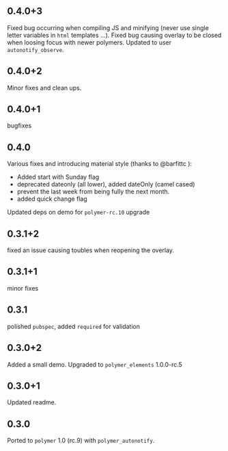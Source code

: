 ## 0.4.0+3

Fixed bug occurring when compiling JS and minifying (never use single letter variables in `html` templates ...).
Fixed bug causing overlay to be closed when loosing focus with newer polymers.
Updated to user `autonotify_observe`.

## 0.4.0+2

Minor fixes and clean ups.

## 0.4.0+1

bugfixes

## 0.4.0

Various fixes and introducing material style (thanks to @barfittc ):
 - Added start with Sunday flag
 - deprecated dateonly (all lower), added dateOnly (camel cased) 
 - prevent the last week from being fully the next month.
 - added quick change flag

Updated deps on demo for `polymer-rc.10` upgrade
 
## 0.3.1+2

fixed an issue causing toubles when reopening the overlay.

## 0.3.1+1

minor fixes

## 0.3.1

polished `pubspec`, added `required` for validation

## 0.3.0+2

Added a small demo.
Upgraded to `polymer_elements` 1.0.0-rc.5

## 0.3.0+1

Updated readme.

## 0.3.0

Ported to `polymer` 1.0 (rc.9) with `polymer_autonotify`.
